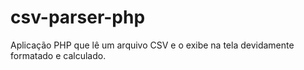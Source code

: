 # csv-parser-php
Aplicação PHP que lê um arquivo CSV e o exibe na tela devidamente formatado e calculado.
